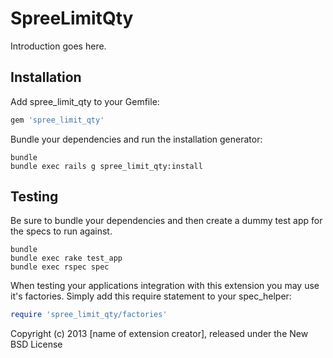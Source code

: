 SpreeLimitQty
=============

Introduction goes here.

Installation
------------

Add spree_limit_qty to your Gemfile:

```ruby
gem 'spree_limit_qty'
```

Bundle your dependencies and run the installation generator:

```shell
bundle
bundle exec rails g spree_limit_qty:install
```

Testing
-------

Be sure to bundle your dependencies and then create a dummy test app for the specs to run against.

```shell
bundle
bundle exec rake test_app
bundle exec rspec spec
```

When testing your applications integration with this extension you may use it's factories.
Simply add this require statement to your spec_helper:

```ruby
require 'spree_limit_qty/factories'
```

Copyright (c) 2013 [name of extension creator], released under the New BSD License

